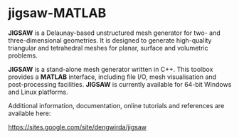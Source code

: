 # jigsaw-MATLAB
<b>JIGSAW</b> is a Delaunay-based unstructured mesh generator for two- and three-dimensional geometries. It is designed to generate high-quality triangular and tetrahedral meshes for planar, surface and volumetric problems.

<b>JIGSAW</b> is a stand-alone mesh generator written in C++. This toolbox provides a <b>MATLAB</b> interface, including file I/O, mesh visualisation and post-processing facilities. <b>JIGSAW</b> is currently available for 64-bit Windows and Linux platforms.

Additional information, documentation, online tutorials and references are available here:

https://sites.google.com/site/dengwirda/jigsaw

